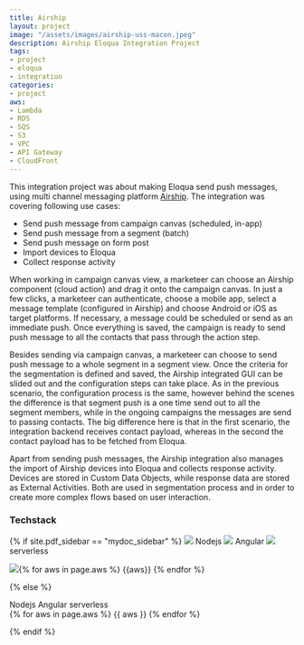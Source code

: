 ```yaml
---
title: Airship
layout: project
image: "/assets/images/airship-uss-macon.jpeg"
description: Airship Eloqua Integration Project
tags:
- project
- eloqua
- integration
categories:
- project
aws:
- Lambda
- RDS
- SQS
- S3
- VPC
- API Gateway
- CloudFront
---
```


This integration project was about making Eloqua send push messages, using multi channel messaging platform [Airship](https://www.airship.com/). 
The integration was covering following use cases:
* Send push message from campaign canvas (scheduled, in-app)
* Send push message from a segment (batch)
* Send push message on form post
* Import devices to Eloqua
* Collect response activity

When working in campaign canvas view, a marketeer can choose an Airship component (cloud action) and drag it onto the campaign canvas. 
In just a few clicks, a marketeer can authenticate, choose a mobile app, select a message template (configured in Airship) and choose
Android or iOS as target platforms. If necessary, a message could be scheduled or send as an immediate push. Once everything is saved, 
the campaign is ready to send push message to all the contacts that pass through the action step.

Besides sending via campaign canvas, a marketeer can choose to send push message to a whole segment in a segment view. Once the 
criteria for the segmentation is defined and saved, the Airship integrated GUI can be slided out and the configuration steps can take place. As in the previous scenario, the configuration process is the same, however behind the scenes the difference is that segment push is a one time send out to all the segment members, while in the ongoing campaigns the messages are send to passing contacts.
The big difference here is that in the first scenario, the integration backend receives contact payload, whereas in the second
the contact payload has to be fetched from Eloqua. 

Apart from sending push messages, the Airship integration also manages the import of Airship devices into Eloqua and collects response activity. 
Devices are stored in Custom Data Objects, while response data are stored as External Activities. Both are used in segmentation process
and in order to create more complex flows based on user interaction.

### Techstack

{% if site.pdf_sidebar == "mydoc_sidebar" %}
<span class="label label-default">
    <img class="tech-badge" src="/mydoc-pdf{{site.data.vars.nodejs-image}}"> Nodejs
</span>
<span class="label label-info">
    <img class="tech-badge" src="/mydoc-pdf{{site.data.vars.angular-image}}"> Angular
</span>
<span class="label label-primary">
    <img class="tech-badge" src="/mydoc-pdf{{site.data.vars.serverless-image}}"> serverless
</span>
        
<img class="tech-badge" src="/mydoc-pdf{{site.data.vars.aws-image}}">{% for aws in page.aws %}
<span class="label label-warning"> {{aws}} </span>{% endfor %}
    
{% else %}

<div class="tags are-medium">
   <span class="tag is-info is-light"> Nodejs</span>
   <span class="tag is-primary is-light"> Angular</span>
   <span class="tag is-primary is-light"> serverless</span>
</div>


<div class="tags are-medium">
   {% for aws in page.aws %}
   <span class="tag is-warning is-light">{{ aws }}</span>
   {% endfor %}
</div>

{% endif %}

